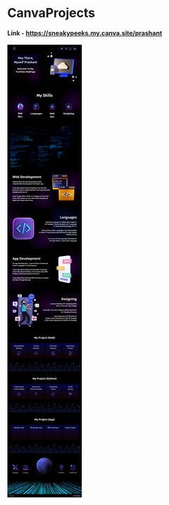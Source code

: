 # CanvaProjects

#### Link - https://sneakypeeks.my.canva.site/prashant

<img src="portfolio.jpeg">
